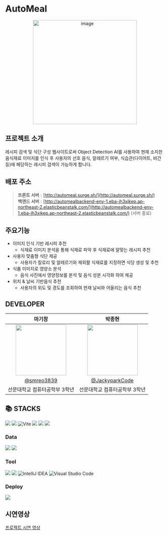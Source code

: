 # AutoMeal
<div align="center">
<img width="329" alt="image" src="http://automeal.surge.sh/assets/logo.99da0c66.png">
</div>

## 프로젝트 소개
레시피 검색 및 식단 구성 웹사이트로써 Object Detection AI를 사용하여 현재 소지한 음식재료 이미지를 인식 후 사용자의 선호 음식, 알레르기 여부, 식습관(다이어트, 비건 등)에 해당하는 레시피 검색이 가능하게 합니다.

## 배포 주소

> **프론트 서버** : [http://automeal.surge.sh/](http://automeal.surge.sh/)<br>
> **백엔드 서버** : [http://automealbackend-env-1.eba-jh3xikep.ap-northeast-2.elasticbeanstalk.com/](http://automealbackend-env-1.eba-jh3xikep.ap-northeast-2.elasticbeanstalk.com/) (서버 종료)<br>

## 주요기능
- 이미지 인식 기반 레시피 추천
    - 식재료 이미지 분석을 통해 식재료 파악 후 식재료에 알맞는 레시피 추천
- 사용자 맞춤형 식단 제공
    - 사용자가 칼로리 및 알레르기와 제외활 식재료를 지정하면 식당 생성 및 추천
- 식품 이미지로 영양소 분석
    - 음식 사진에서 영양정보를 분석 및 음식 성분 시각화 하여 제공
- 위치 & 날씨 기반음식 추천
    - 사용자의 위도 및 경도를 조회하여 현재 날씨와 어울리는 음식 추천
 
## DEVELOPER

|      마기창      |          박종현         |                                                                                                                 
| :------------------------------------------------------------------------------: | :---------------------------------------------------------------------------------------------------------------------------------------------------: |
|  <img width="160px" src="https://github.com/HI-JOB-IS-NULL/AutoMeal/assets/108380607/d6b62dd7-5e68-449d-a20f-53ae975712c0" />  |        <img width="160px" src="https://github.com/HI-JOB-IS-NULL/AutoMeal/assets/108380607/aa32f314-aec9-4eab-abdd-42457f1cb248" /> | 
|   [@smreo3839](https://github.com/smreo3839)    |    [@JackyparkCode](https://github.com/JackyparkCode)  |
| 선문대학교 컴퓨터공학부 3학년 | 선문대학교 컴퓨터공학부 3학년 |

## 📚 STACKS

<img src="https://img.shields.io/badge/react-61DAFB?style=for-the-badge&logo=react&logoColor=black"> <img src="https://img.shields.io/badge/JavaScript-F7DF1E?style=for-the-badge&logo=Javascript&logoColor=white"> 	![Vite](https://img.shields.io/badge/vite-%23646CFF.svg?style=for-the-badge&logo=vite&logoColor=white) <img src="https://img.shields.io/badge/hibernate-59666C?style=for-the-badge&logo=hibernate&logoColor=white">
<img src="https://img.shields.io/badge/springboot-6DB33F?style=for-the-badge&logo=springboot&logoColor=white"> <img src="https://img.shields.io/badge/SpringSecurity-6DB33F?style=for-the-badge&logo=SpringSecurity&logoColor=white">

### Data
<img src="https://img.shields.io/badge/mysql-4479A1?style=for-the-badge&logo=mysql&logoColor=white"> <img src="https://img.shields.io/badge/AmazonRDS-527FFF?style=for-the-badge&logo=AmazonRDS&logoColor=white"> 

### Tool
<img src="https://img.shields.io/badge/github-181717?style=for-the-badge&logo=github&logoColor=white"> <img src="https://img.shields.io/badge/Git-F05032?style=for-the-badge&logo=Git&logoColor=white"> ![IntelliJ IDEA](https://img.shields.io/badge/IntelliJIDEA-000000.svg?style=for-the-badge&logo=intellij-idea&logoColor=white) ![Visual Studio Code](https://img.shields.io/badge/Visual%20Studio%20Code-0078d7.svg?style=for-the-badge&logo=visual-studio-code&logoColor=white)
### Deploy
<img src="https://img.shields.io/badge/amazonaws-232F3E?style=for-the-badge&logo=amazonaws&logoColor=white">



## 시연영상
[프로젝트 시연 영상](https://www.youtube.com/watch?v=b3izuFq-N08&source_ve_path=MjM4NTE&feature=emb_title)
